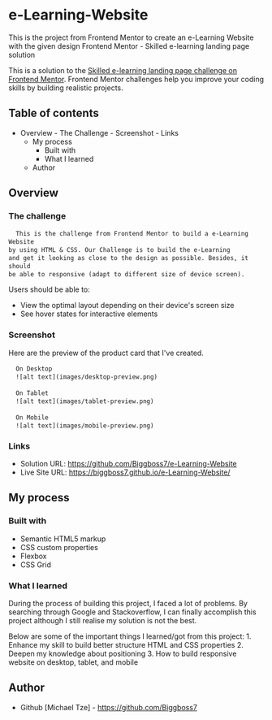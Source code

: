 # e-Learning-Website
This is the project from Frontend Mentor to create an e-Learning Website with the given design
Frontend Mentor - Skilled e-learning landing page solution

This is a solution to the [Skilled e-learning landing page challenge on Frontend Mentor](https://www.frontendmentor.io/challenges/skilled-elearning-landing-page-S1ObDrZ8q). Frontend Mentor challenges help you improve your coding skills by building realistic projects.

## Table of contents

- Overview
      - The Challenge
      - Screenshot
      - Links
    - My process
      - Built with
      - What I learned
    - Author

## Overview

### The challenge

	  This is the challenge from Frontend Mentor to build a e-Learning Website
	by using HTML & CSS. Our Challenge is to build the e-Learning
	and get it looking as close to the design as possible. Besides, it should
	be able to responsive (adapt to different size of device screen).

Users should be able to:

- View the optimal layout depending on their device's screen size
- See hover states for interactive elements

### Screenshot

Here are the preview of the product card that I've created.

	  On Desktop
	  ![alt text](images/desktop-preview.png)

	  On Tablet
	  ![alt text](images/tablet-preview.png)

	  On Mobile
	  ![alt text](images/mobile-preview.png)


### Links

- Solution URL: https://github.com/Biggboss7/e-Learning-Website
- Live Site URL: https://biggboss7.github.io/e-Learning-Website/

## My process

### Built with

- Semantic HTML5 markup
- CSS custom properties
- Flexbox
- CSS Grid

### What I learned

During the process of building this project, I faced a lot of problems.
By searching through Google and Stackoverflow, I can finally accomplish
this project although I still realise my solution is not the best.

Below are some of the important things I learned/got from this project:
	 1. Enhance my skill to build better structure HTML and CSS properties
	 2. Deepen my knowledge about positioning
	 3. How to build responsive website on desktop, tablet, and mobile

## Author

- Github [Michael Tze] - https://github.com/Biggboss7
